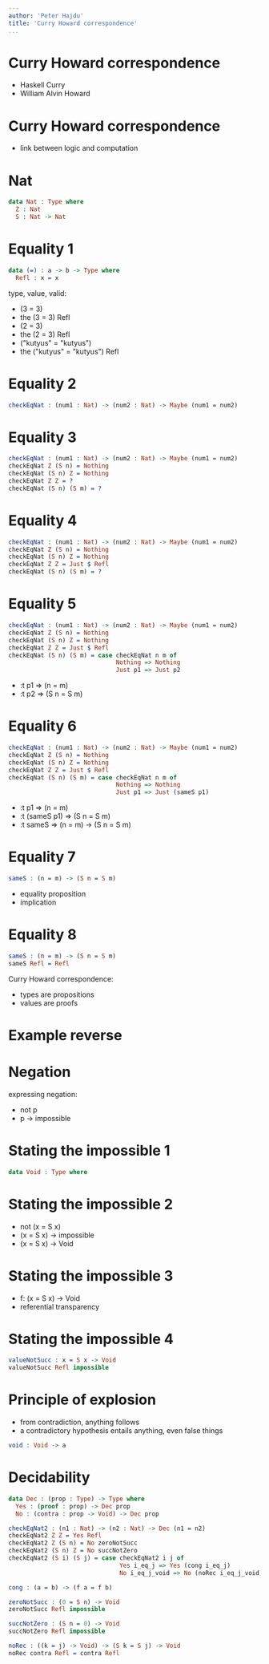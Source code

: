 ```yaml
---
author: 'Peter Hajdu'
title: 'Curry Howard correspondence'
...
```


# Curry Howard correspondence

 * Haskell Curry
 * William Alvin Howard

# Curry Howard correspondence

 * link between logic and computation

# Nat

``` idris
data Nat : Type where
  Z : Nat
  S : Nat -> Nat
```

# Equality 1

``` idris
data (=) : a -> b -> Type where
  Refl : x = x
```

type, value, valid:

 * (3 = 3)
 * the (3 = 3) Refl
 * (2 = 3)
 * the (2 = 3) Refl
 * ("kutyus" = "kutyus")
 * the ("kutyus" = "kutyus") Refl

# Equality 2

``` idris
checkEqNat : (num1 : Nat) -> (num2 : Nat) -> Maybe (num1 = num2)
```

# Equality 3

``` idris
checkEqNat : (num1 : Nat) -> (num2 : Nat) -> Maybe (num1 = num2)
checkEqNat Z (S n) = Nothing
checkEqNat (S n) Z = Nothing
checkEqNat Z Z = ?
checkEqNat (S n) (S m) = ?
```

# Equality 4

``` idris
checkEqNat : (num1 : Nat) -> (num2 : Nat) -> Maybe (num1 = num2)
checkEqNat Z (S n) = Nothing
checkEqNat (S n) Z = Nothing
checkEqNat Z Z = Just $ Refl
checkEqNat (S n) (S m) = ?
```

# Equality 5

``` idris
checkEqNat : (num1 : Nat) -> (num2 : Nat) -> Maybe (num1 = num2)
checkEqNat Z (S n) = Nothing
checkEqNat (S n) Z = Nothing
checkEqNat Z Z = Just $ Refl
checkEqNat (S n) (S m) = case checkEqNat n m of
                              Nothing => Nothing
                              Just p1 => Just p2
```

 * :t p1 => (n = m)
 * :t p2 => (S n = S m)

# Equality 6

``` idris
checkEqNat : (num1 : Nat) -> (num2 : Nat) -> Maybe (num1 = num2)
checkEqNat Z (S n) = Nothing
checkEqNat (S n) Z = Nothing
checkEqNat Z Z = Just $ Refl
checkEqNat (S n) (S m) = case checkEqNat n m of
                              Nothing => Nothing
                              Just p1 => Just (sameS p1)
```

 * :t p1 => (n = m)
 * :t (sameS p1) => (S n = S m)
 * :t sameS => (n = m) -> (S n = S m)

# Equality 7

``` idris
sameS : (n = m) -> (S n = S m)
```

 * equality proposition
 * implication

# Equality 8

``` idris
sameS : (n = m) -> (S n = S m)
sameS Refl = Refl
```

Curry Howard correspondence:

 * types are propositions
 * values are proofs

# Example reverse

# Negation

expressing negation:

 * not p
 * p -> impossible

# Stating the impossible 1

``` idris
data Void : Type where
```

# Stating the impossible 2

 * not (x = S x)
 * (x = S x) -> impossible
 * (x = S x) -> Void

# Stating the impossible 3

 * f: (x = S x) -> Void
 * referential transparency

# Stating the impossible 4

``` idris
valueNotSucc : x = S x -> Void
valueNotSucc Refl impossible
```

# Principle of explosion

 * from contradiction, anything follows
 * a contradictory hypothesis entails anything, even false things

``` idris
void : Void -> a
```

# Decidability

``` idris
data Dec : (prop : Type) -> Type where
  Yes : (proof : prop) -> Dec prop
  No : (contra : prop -> Void) -> Dec prop

checkEqNat2 : (n1 : Nat) -> (n2 : Nat) -> Dec (n1 = n2)
checkEqNat2 Z Z = Yes Refl
checkEqNat2 Z (S n) = No zeroNotSucc
checkEqNat2 (S n) Z = No succNotZero
checkEqNat2 (S i) (S j) = case checkEqNat2 i j of
                               Yes i_eq_j => Yes (cong i_eq_j)
                               No i_eq_j_void => No (noRec i_eq_j_void)

cong : (a = b) -> (f a = f b)

zeroNotSucc : (0 = S n) -> Void
zeroNotSucc Refl impossible

succNotZero : (S n = 0) -> Void
succNotZero Refl impossible

noRec : ((k = j) -> Void) -> (S k = S j) -> Void
noRec contra Refl = contra Refl
```

